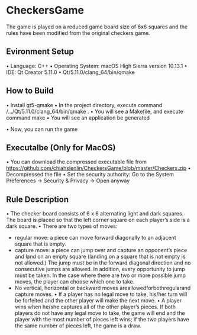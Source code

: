 # CheckersGame
The game is played on a reduced game board size of 6x6 squares and the rules have been modified from the original checkers game.

## Evironment Setup
• Language: C++
• Operating System: macOS High Sierra version 10.13.1
• IDE: Qt Creator 5.11.0
• Qt/5.11.0/clang_64/bin/qmake

## How to Build
• Install qt5-qmake
• In the project directory, execute command /.../Qt/5.11.0/clang_64/bin/qmake .
• You will see a Makefile, and execute command make
• You will see an application be generated

• Now, you can run the game

## Executalbe (Only for MacOS)
• You can download the compressed executable file from 
  https://github.com/chiahsienlin/CheckersGame/blob/master/Checkers.zip
• Decompressed the file
• Set the security authority: Go to the System Preferences → Security & Privacy → Open anyway

## Rule Description
• The checker board consists of 6 x 6 alternating light and dark squares. The board is placed so that the left corner square     on each player’s side is a dark square.
• There are two types of moves:
  - regular move: a piece can move forward diagonally to an adjacent square that is
    empty.
  - capture move: a piece can jump over and capture an opponent’s piece and land
    on an empty square (landing on a square that is not empty is not allowed.) The jump must be in the forward diagonal           direction and no consecutive jumps are allowed. In addition, every opportunity to jump must be taken. In the case where       there are two or more possible jump moves, the player can choose which one to take.
  - No vertical, horizontal or backward moves areallowedforbothregularand capture moves.
• If a player has no legal move to take, his/her turn will be forfeited and the other player will make the next move.
• A player wins when he/she captures all of the other player’s pieces. If both players do not have any legal move to take, the   game will end and the player with the most number of pieces left wins; if the two players have the same number of pieces       left, the game is a draw.
